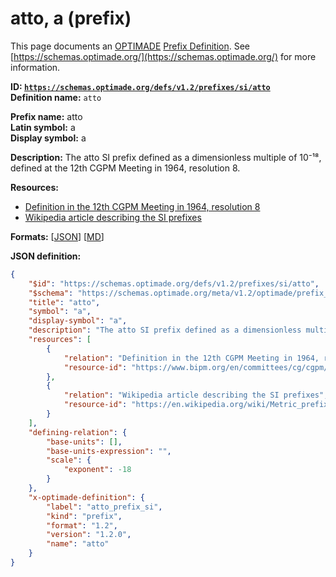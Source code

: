# atto, a (prefix)

This page documents an [OPTIMADE](https://www.optimade.org/) [Prefix Definition](https://schemas.optimade.org/#definitions). See [https://schemas.optimade.org/](https://schemas.optimade.org/) for more information.

**ID: [`https://schemas.optimade.org/defs/v1.2/prefixes/si/atto`](https://schemas.optimade.org/defs/v1.2/prefixes/si/atto.md)**  
**Definition name:** `atto`

**Prefix name:** atto  
**Latin symbol:** a  
**Display symbol:** a  
  
**Description:** The atto SI prefix defined as a dimensionless multiple of 10⁻¹⁸, defined at the 12th CGPM Meeting in 1964, resolution 8.



**Resources:**

- [Definition in the 12th CGPM Meeting in 1964, resolution 8](https://www.bipm.org/en/committees/cg/cgpm/12-1964/resolution-8)
- [Wikipedia article describing the SI prefixes](https://en.wikipedia.org/wiki/Metric_prefix)


**Formats:** [[JSON](atto.json)] [[MD](atto.md)]

**JSON definition:**

``` json
{
    "$id": "https://schemas.optimade.org/defs/v1.2/prefixes/si/atto",
    "$schema": "https://schemas.optimade.org/meta/v1.2/optimade/prefix_definition.json",
    "title": "atto",
    "symbol": "a",
    "display-symbol": "a",
    "description": "The atto SI prefix defined as a dimensionless multiple of 10\u207b\u00b9\u2078, defined at the 12th CGPM Meeting in 1964, resolution 8.",
    "resources": [
        {
            "relation": "Definition in the 12th CGPM Meeting in 1964, resolution 8",
            "resource-id": "https://www.bipm.org/en/committees/cg/cgpm/12-1964/resolution-8"
        },
        {
            "relation": "Wikipedia article describing the SI prefixes",
            "resource-id": "https://en.wikipedia.org/wiki/Metric_prefix"
        }
    ],
    "defining-relation": {
        "base-units": [],
        "base-units-expression": "",
        "scale": {
            "exponent": -18
        }
    },
    "x-optimade-definition": {
        "label": "atto_prefix_si",
        "kind": "prefix",
        "format": "1.2",
        "version": "1.2.0",
        "name": "atto"
    }
}
```